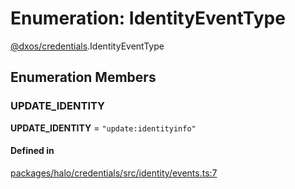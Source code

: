 # Enumeration: IdentityEventType

[@dxos/credentials](../modules/dxos_credentials.md).IdentityEventType

## Enumeration Members

### UPDATE\_IDENTITY

 **UPDATE\_IDENTITY** = ``"update:identityinfo"``

#### Defined in

[packages/halo/credentials/src/identity/events.ts:7](https://github.com/dxos/dxos/blob/db8188dae/packages/halo/credentials/src/identity/events.ts#L7)
